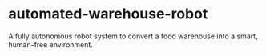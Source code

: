 # automated-warehouse-robot
A fully autonomous robot system to convert a food warehouse into a smart, human-free environment.

